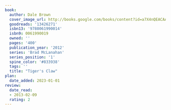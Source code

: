 ```yaml
---
book:
  author: Dale Brown
  cover_image_url: http://books.google.com/books/content?id=a7X4nQEACAAJ&printsec=frontcover&img=1&zoom=1&source=gbs_api
  goodreads: '13426271'
  isbn13: '9780061990014'
  isbn9: 0061990019
  owned: ''
  pages: '400'
  publication_year: '2012'
  series: 'Brad McLanahan'
  series_position: '1'
  spine_color: '#833938'
  tags: ''
  title: "Tiger's Claw"
plan:
  date_added: 2023-01-01
review:
  date_read:
  - 2013-02-09
  rating: 2
---
```

